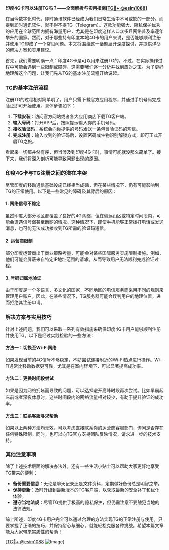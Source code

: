 **印度4G卡可以注册TG吗？——全面解析与实用指南[[TG💪+ @esim1088](https://t.me/s/esim1088)]**

在当今数字化时代，即时通讯软件已经成为我们日常生活中不可或缺的一部分。而提到即时通讯软件，就不得不提TG（Telegram）。这款功能强大、隐私保护优秀的应用在全球范围内拥有海量用户，尤其是在印度这样人口众多且网络普及率逐年攀升的国家。然而，对于那些持有印度本地4G卡的用户来说，是否能够顺利注册并使用TG却成了一个常见问题。本文将围绕这一话题展开深度探讨，并提供详尽的解决方案和实用建议。

首先，我们需要明确一点：印度4G卡是可以用来注册TG的。不过，在实际操作过程中可能会遇到一些限制或障碍，这需要我们逐一分析并找到应对之策。为了更好地理解这个问题，让我们先从TG的基本注册流程开始说起。

### TG的基本注册流程

注册TG的过程相对简单明了。用户只需下载官方应用程序，并通过手机号码完成验证即可开始使用。具体步骤如下：

1. **下载安装**：访问官方网站或者各大应用商店下载TG客户端。
2. **输入号码**：打开APP后，按照提示输入你的手机号码。
3. **接收验证码**：系统会向你提供的号码发送一条包含验证码的短信。
4. **完成注册**：输入收到的验证码后，设置密码或生物识别解锁方式，即可正式开启TG之旅。

看起来一切都井然有序，但当涉及到印度4G卡时，事情可能就没那么简单了。接下来，我们将深入剖析可能导致问题出现的原因。

### 印度4G卡与TG注册之间的潜在冲突

尽管印度的移动通信基础设施已经相当成熟，但在某些情况下，仍有可能影响到TG的正常使用。以下是一些常见的障碍及其背后的原因：

#### 1. 网络信号不稳定
虽然印度大部分地区都覆盖了良好的4G网络，但在偏远山区或特定时间段内，可能会遭遇信号弱甚至断网的情况。这种情况下，即使手机能够正常拨打电话或发送消息，也可能无法成功接收到TG所需的验证码短信。

#### 2. 运营商限制
部分印度运营商出于商业策略考量，可能会对某些国际服务实施限制措施。例如，他们可能会屏蔽来自特定IP地址范围的请求，从而导致用户无法顺利完成验证过程。

#### 3. 号码归属地验证
由于印度是一个多语言、多文化的国家，不同地区的电信服务商采用不同的规则来管理用户账户。因此，在某些情况下，TG服务器可能会误判用户的地理位置，进而拒绝其注册申请。

### 解决方案与实用技巧

针对上述问题，我们可以采取一系列有效措施来确保印度4G卡用户能够顺利注册并使用TG。以下是经过实践检验的一些方法：

#### 方法一：切换至Wi-Fi网络
如果发现当前的4G信号不够稳定，不妨尝试连接附近的Wi-Fi热点进行操作。Wi-Fi通常比移动数据更可靠，尤其是在室内环境下，可以显著提高成功率。

#### 方法二：更换时间段尝试
如果是因为网络拥堵而导致的问题，可以选择避开高峰时段再次尝试。比如早晨起床前或者深夜休息时，这些时间段内的网络流量相对较少，有助于提升验证的成功率。

#### 方法三：联系客服寻求帮助
如果以上两种方法均无效，可以考虑直接联系你的运营商客服部门，询问是否存在任何特殊限制。同时，也可以向TG官方支持团队反映情况，请求进一步的技术支持。

### 其他注意事项

除了上述技术层面的解决办法外，还有一些生活小贴士可以帮助大家更好地享受TG带来的便利：

- **备份重要信息**：无论是聊天记录还是文件资料，定期做好备份总是明智之举。
- **保持更新**：及时升级到最新版本的TG客户端，以获取最新的安全补丁和优化体验。
- **遵守当地法规**：尽管TG提供了极高的隐私保护，但仍需注意不要触犯当地的法律法规。

综上所述，印度4G卡用户完全可以通过合理的方法实现TG的正常注册与使用。只要掌握了正确的技巧，并保持耐心与细心，就能轻松克服各种挑战。希望本篇文章能为大家带来实质性的帮助！

[[TG💪+ @esim1088](https://t.me/s/esim1088) ![Image](https://i.postimg.cc/4NQfJmqS/Snipaste-2025-05-13-00-14-12.png)]